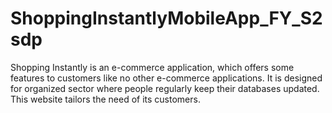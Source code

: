 # ShoppingInstantlyMobileApp_FY_S2sdp
Shopping Instantly is an e-commerce application,  which offers some features to customers like no other e-commerce applications. It is designed  for organized  sector  where people  regularly keep their databases  updated. This website tailors the need of its customers.  
